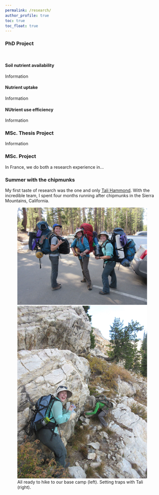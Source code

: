 ```yaml
---
permalink: /research/
author_profile: true
toc: true
toc_float: true
---
```


### PhD Project
<br>

#### Soil nutrient availability

Information

#### Nutrient uptake

Information

#### NUtrient use efficiency

Information

### MSc. Thesis Project

Information

### MSc. Project

In France, we do both a research experience in... 

### Summer with the chipmunks

My first taste of research was the one and only [Tali Hammond](https://tthammond.weebly.com/). With the incredible team, I spent four months running after chipmunks in the Sierra Mountains, California. 

<figure class="half">
    <a height="400" href="/img/chipmunk_team.jpg"><img src="/img/chipmunk_team.jpg"></a>
    <a height="400" href="/img/chipmunk_solo.jpg"><img src="/img/chipmunk_solo.jpg"></a>
    <figcaption> All ready to hike to our base camp (left). Setting traps with Tali (right). </figcaption>
</figure>